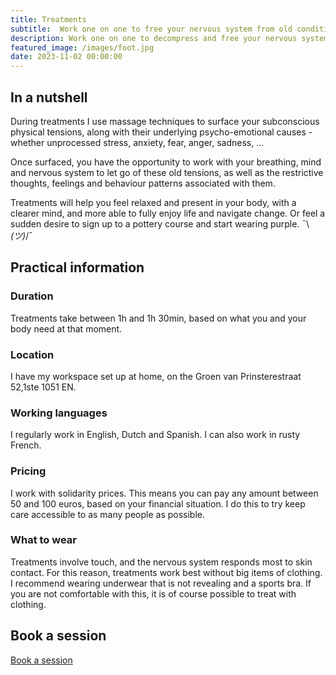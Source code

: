```yaml
---
title: Treatments
subtitle:  Work one on one to free your nervous system from old conditioning
description: Work one on one to decompress and free your nervous system. A hands-on opportunity for you to resolve the underlying subconscious tensions at the root of emotional, mental and physical blockages.
featured_image: /images/foot.jpg
date: 2023-11-02 00:00:00
---
```


## In a nutshell

During treatments I use massage techniques to surface your subconscious physical tensions, along with their underlying psycho-emotional causes - whether unprocessed stress, anxiety, fear, anger, sadness, ...

Once surfaced, you have the opportunity to work with your breathing, mind and nervous system to let go of these old tensions, as well as the restrictive thoughts, feelings and behaviour patterns associated with them.

Treatments will help you feel relaxed and present in your body, with a clearer mind, and more able to fully enjoy life and navigate change. Or feel a sudden desire to sign up to a pottery course and start wearing purple. ¯\\_(ツ)_/¯

## Practical information

### Duration

Treatments take between 1h and 1h 30min, based on what you and your body need at that moment. 

### Location 

I have my workspace set up at home, on the Groen van Prinsterestraat 52,1ste 1051 EN. 

### Working languages

I regularly work in English, Dutch and Spanish. I can also work in rusty French.

### Pricing

I work with solidarity prices.
This means you can pay any amount between 50 and 100 euros, based on your financial situation.
I do this to try keep care accessible to as many people as possible.

### What to wear

Treatments involve touch, and the nervous system responds most to skin contact.
For this reason, treatments work best without big items of clothing.
I recommend wearing underwear that is not revealing and a sports bra.
If you are not comfortable with this, it is of course possible to treat with clothing.

## Book a session

<a href="/contact" class="button button--large">Book a session</a>